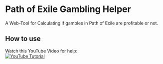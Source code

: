 ﻿# Path of Exile Gambling Helper

A Web-Tool for Calculating if gambles in Path of Exile are profitable or not.

## How to use

Watch this YouTube Video for help:  
[![YouTube Tutorial](https://img.youtube.com/vi/YOUTUBE_VIDEO_ID_HERE/0.jpg)](https://www.youtube.com/watch?v=YOUTUBE_VIDEO_ID_HERE)
